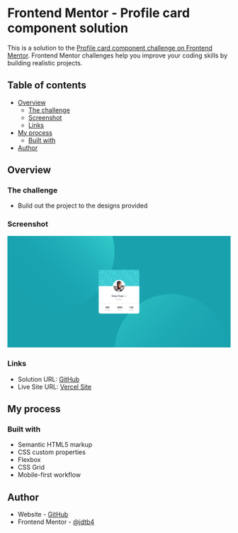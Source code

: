 # Frontend Mentor - Profile card component solution

This is a solution to the [Profile card component challenge on Frontend Mentor](https://www.frontendmentor.io/challenges/profile-card-component-cfArpWshJ). Frontend Mentor challenges help you improve your coding skills by building realistic projects. 

## Table of contents

- [Overview](#overview)
  - [The challenge](#the-challenge)
  - [Screenshot](#screenshot)
  - [Links](#links)
- [My process](#my-process)
  - [Built with](#built-with)
- [Author](#author)

## Overview

### The challenge

- Build out the project to the designs provided

### Screenshot

![](./design/profile-card-component.png)

### Links

- Solution URL: [GitHub](https://github.com/jdtb4/frontendmentor/tree/master/profile-card-component)
- Live Site URL: [Vercel Site](https://profile-card-component-coral-sigma.vercel.app/)

## My process

### Built with

- Semantic HTML5 markup
- CSS custom properties
- Flexbox
- CSS Grid
- Mobile-first workflow

## Author

- Website - [GitHub](https://github.com/jdtb4)
- Frontend Mentor - [@jdtb4](https://www.frontendmentor.io/profile/jdtb4)

